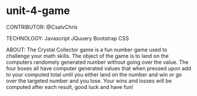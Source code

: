 # unit-4-game

CONTRIBUTOR: @CsalvChris

TECHNOLOGY: Javascript JQuuery Bootstrap CSS

ABOUT: The Crystal Collector game is a fun number game used to challenge your math skills. The object of the game is to land on the computers randomely generated number without going over the value. The four boxes all have computer generated values that when pressed upon add to your computed total until you either land on the number and win or go over the targeted number and you lose. Your wins and losses will be computed after each result, good luck and have fun!
